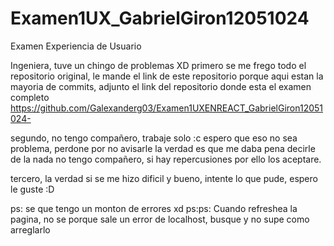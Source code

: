 # Examen1UX_GabrielGiron12051024
Examen Experiencia de Usuario

Ingeniera, tuve un chingo de problemas XD
primero se me frego todo el repositorio original, le mande el link de este repositorio porque aqui estan la mayoria de commits, adjunto el link del repositorio
donde esta el examen completo https://github.com/Galexanderg03/Examen1UXENREACT_GabrielGiron12051024-

segundo, no tengo compañero, trabaje solo :c espero que eso no sea problema, perdone por no avisarle la verdad es que me daba pena decirle de la nada 
no tengo compañero, si hay repercusiones por ello los aceptare.

tercero, la verdad si se me hizo dificil y bueno, intente lo que pude, espero le guste :D 

ps: se que tengo un monton de errores xd
ps:ps: Cuando refreshea la pagina, no se porque sale un error de localhost, busque y no supe como arreglarlo
